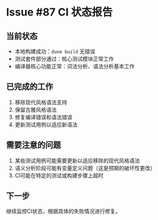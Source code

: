 # Issue #87 CI 状态报告

## 当前状态
- 本地构建成功：`dune build` 无错误
- 测试套件部分通过：核心测试模块正常工作
- 编译器核心功能正常：词法分析、语法分析基本工作

## 已完成的工作
1. 移除现代风格语法支持
2. 保留古雅风格语法
3. 修复编译错误和语法错误
4. 更新测试用例以适应新语法

## 需要注意的问题
1. 某些测试用例可能需要更新以适应移除的现代风格语法
2. 语义分析阶段可能有变量定义问题（这是预期的破坏性更改）
3. CI可能在特定的测试或构建步骤上超时

## 下一步
继续监控CI状态，根据具体的失败情况进行修复。